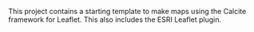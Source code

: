 This project contains a starting template to make maps using the Calcite framework for Leaflet. This also includes the ESRI Leaflet plugin. 
